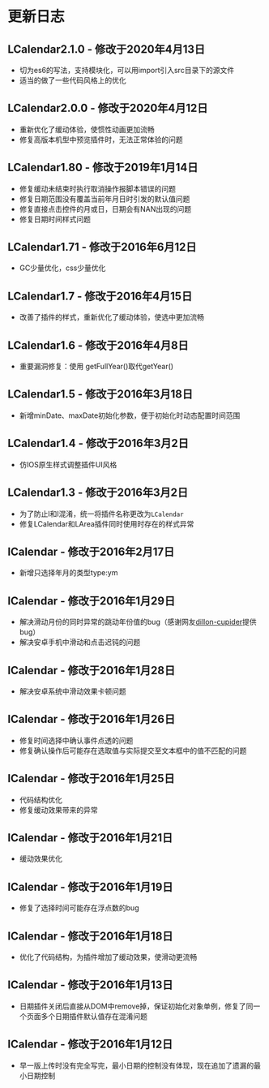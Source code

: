 # 更新日志

## LCalendar2.1.0 - 修改于2020年4月13日
* 切为es6的写法，支持模块化，可以用import引入src目录下的源文件
* 适当的做了一些代码风格上的优化

## LCalendar2.0.0 - 修改于2020年4月12日
* 重新优化了缓动体验，使惯性动画更加流畅
* 修复高版本机型中预览插件时，无法正常体验的问题

## LCalendar1.80 - 修改于2019年1月14日
* 修复缓动未结束时执行取消操作报脚本错误的问题
* 修复日期范围没有覆盖当前年月日时引发的默认值问题
* 修复直接点击控件的月或日，日期会有NAN出现的问题
* 修复日期时间样式问题

## LCalendar1.71 - 修改于2016年6月12日
* GC少量优化，css少量优化

## LCalendar1.7 - 修改于2016年4月15日
* 改善了插件的样式，重新优化了缓动体验，使选中更加流畅

## LCalendar1.6 - 修改于2016年4月8日
* 重要漏洞修复：使用 getFullYear()取代getYear()

## LCalendar1.5 - 修改于2016年3月18日
* 新增minDate、maxDate初始化参数，便于初始化时动态配置时间范围
 
## LCalendar1.4 - 修改于2016年3月2日
* 仿IOS原生样式调整插件UI风格

## LCalendar1.3 - 修改于2016年3月2日
* 为了防止l和I混淆，统一将插件名称更改为`LCalendar`
* 修复LCalendar和LArea插件同时使用时存在的样式异常

## lCalendar - 修改于2016年2月17日
* 新增只选择年月的类型type:ym
 
## lCalendar - 修改于2016年1月29日
* 解决滑动月份的同时异常的跳动年份值的bug（感谢网友[dillon-cupider](https://github.com/dillon-cupider)提供bug）
* 解决安卓手机中滑动和点击迟钝的问题

## lCalendar - 修改于2016年1月28日
* 解决安卓系统中滑动效果卡顿问题

## lCalendar - 修改于2016年1月26日
* 修复时间选择中确认事件点透的问题
* 修复确认操作后可能存在选取值与实际提交至文本框中的值不匹配的问题

## lCalendar - 修改于2016年1月25日
* 代码结构优化
* 修复缓动效果带来的异常
 
## lCalendar - 修改于2016年1月21日
* 缓动效果优化

## lCalendar - 修改于2016年1月19日
* 修复了选择时间可能存在浮点数的bug
 
## lCalendar - 修改于2016年1月18日
* 优化了代码结构，为插件增加了缓动效果，使滑动更流畅

## lCalendar - 修改于2016年1月13日
* 日期插件关闭后直接从DOM中remove掉，保证初始化对象单例，修复了同一个页面多个日期插件默认值存在混淆问题

## lCalendar - 修改于2016年1月12日
* 早一版上传时没有完全写完，最小日期的控制没有体现，现在追加了遗漏的最小日期控制
